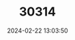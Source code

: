 ---
title: "30314"
category: "Prunus ramburii"
draft: false
date: 2024-02-22 13:03:50
languages:
  Spanish; Castilian: ["Endrino De Sierra Nevada", "Espino Negro"]
---